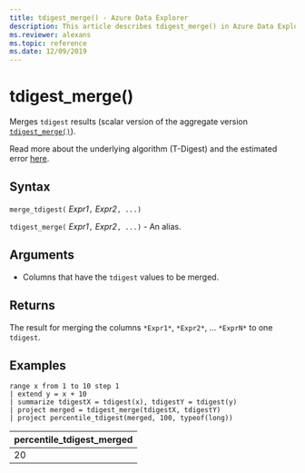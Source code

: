 ```yaml
---
title: tdigest_merge() - Azure Data Explorer
description: This article describes tdigest_merge() in Azure Data Explorer.
ms.reviewer: alexans
ms.topic: reference
ms.date: 12/09/2019
---
```

# tdigest_merge()

Merges `tdigest` results (scalar version of the aggregate version [`tdigest_merge()`](tdigest-merge-aggfunction.md)).

Read more about the underlying algorithm (T-Digest) and the estimated error [here](percentiles-aggfunction.md#estimation-error-in-percentiles).

## Syntax

`merge_tdigest(` *Expr1*`,` *Expr2*`, ...)`

`tdigest_merge(` *Expr1*`,` *Expr2*`, ...)` - An alias.

## Arguments

* Columns that have the `tdigest` values to be merged.

## Returns

The result for merging the columns `*Expr1*`, `*Expr2*`, ... `*ExprN*` to one `tdigest`.

## Examples

<!-- csl: https://help.kusto.windows.net/Samples -->
```kusto
range x from 1 to 10 step 1 
| extend y = x + 10
| summarize tdigestX = tdigest(x), tdigestY = tdigest(y)
| project merged = tdigest_merge(tdigestX, tdigestY)
| project percentile_tdigest(merged, 100, typeof(long))
```

|percentile_tdigest_merged|
|---|
|20|

